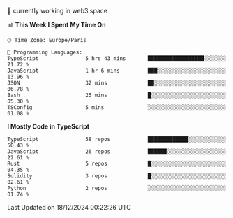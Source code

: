 🔭 currently working in web3 space

<!--START_SECTION:waka-->
📊 **This Week I Spent My Time On** 

```text
🕑︎ Time Zone: Europe/Paris

💬 Programming Languages: 
TypeScript               5 hrs 43 mins       ██████████████████░░░░░░░   71.72 % 
JavaScript               1 hr 6 mins         ███░░░░░░░░░░░░░░░░░░░░░░   13.96 % 
JSON                     32 mins             ██░░░░░░░░░░░░░░░░░░░░░░░   06.78 % 
Bash                     25 mins             █░░░░░░░░░░░░░░░░░░░░░░░░   05.30 % 
TSConfig                 5 mins              ░░░░░░░░░░░░░░░░░░░░░░░░░   01.08 % 
```

**I Mostly Code in TypeScript** 

```text
TypeScript               58 repos            █████████████░░░░░░░░░░░░   50.43 % 
JavaScript               26 repos            ██████░░░░░░░░░░░░░░░░░░░   22.61 % 
Rust                     5 repos             █░░░░░░░░░░░░░░░░░░░░░░░░   04.35 % 
Solidity                 3 repos             █░░░░░░░░░░░░░░░░░░░░░░░░   02.61 % 
Python                   2 repos             ░░░░░░░░░░░░░░░░░░░░░░░░░   01.74 % 
```




 Last Updated on 18/12/2024 00:22:26 UTC
<!--END_SECTION:waka-->
